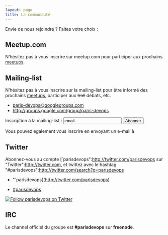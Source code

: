 ```yaml
---
layout: page
title: La communauté
---
```


Envie de nous rejoindre ? Faites votre choix :

Meetup.com
------------

N’hésitez pas à vous inscrire sur meetup.com pour participer aux prochains [meetups](/meetups.html).


Mailing-list
------------

N’hésitez pas à vous inscrire sur la mailing-list pour être informé des prochains [meetups](/meetups.html), participer aux ~~troll~~ débats, etc.

-   <paris-devops@googlegroups.com>
-   <http://groups.google.com/group/paris-devops>

<form action="http://groups.google.com/group/paris-devops/boxsubscribe">
Inscription à la mailing-list :
 <input type="text" name="email" value="email">
 <input type="submit" name="sub" value="Abonner">

</form>
Vous pouvez également vous inscrire en envoyant un e-mail à <paris-devops+subscribe@googlegroups.com>

Twitter
-------

Abonnez-vous au compte [`parisdevops":http://twitter.com/parisdevops sur "Twitter":http://twitter.com, et twittez avec le hashtag "#parisdevops":http://twitter.com/search?q=parisdevops
* "`parisdevops](http://twitter.com/parisdevops)

-   [\#parisdevops](http://twitter.com/search?q=parisdevops)

<a href="http://www.twitter.com/parisdevops"><img src="http://twitter-badges.s3.amazonaws.com/follow_me-c.png" alt="Follow parisdevops on Twitter"/></a>

IRC
---

Le channel officiel du groupe est **\#parisdevops** sur **freenode**.
